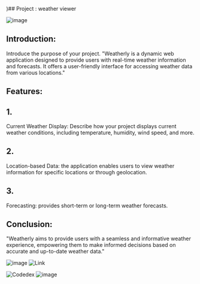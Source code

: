 )## Project  : weather viewer 


![image](https://github.com/HAQ-NAWAZ-MALIK/Codedex-Projects-/assets/86514900/2faf78a2-ec8c-4482-8be6-2801df02bdd2)

## Introduction:

Introduce the purpose of your project.  "Weatherly is a dynamic web application designed to provide users with real-time weather information and forecasts. It offers a user-friendly interface for accessing weather data from various locations."



## Features:



## 1. 
 Current Weather Display: Describe how your project displays current weather conditions, including temperature, humidity, wind speed, and more.

## 2.
 
Location-based Data:  the application enables users to view weather information for specific locations or through geolocation.



## 3. 
Forecasting: provides short-term or long-term weather forecasts.



## Conclusion:



 "Weatherly aims to provide users with a seamless and informative weather experience, empowering them to make informed decisions based on accurate and up-to-date weather data."

![image](https://github.com/HAQ-NAWAZ-MALIK/Codedex-Projects-/assets/86514900/7bd6363e-fc79-4f78-93ec-ba3036d5ac02) ![Link](https://www.codedex.io/@HAQ-NAWAZ-MALIK)


![Codedex](https://www.codedex.io/)
![image](https://github.com/HAQ-NAWAZ-MALIK/Codedex-Projects-/assets/86514900/743bafd1-57ce-45ba-b42a-ac89b8a0bf43)
